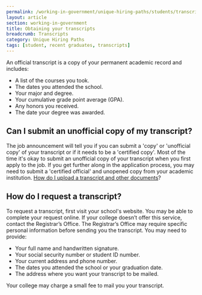 ```yaml
---
permalink: /working-in-government/unique-hiring-paths/students/transcripts/
layout: article
section: working-in-government
title: Obtaining your transcripts
breadcrumb: Transcripts
category: Unique Hiring Paths
tags: [student, recent graduates, transcripts]
---
```


An official transcript is a copy of your permanent academic record and includes:

*	A list of the courses you took.
*	The dates you attended the school.
*	Your major and degree.
*	Your cumulative grade point average (GPA).
*	Any honors you received.
*	The date your degree was awarded.

## Can I submit an unofficial copy of my transcript?

The job announcement will tell you if you can submit a 'copy' or 'unofficial copy' of your transcript or if it needs to be a 'certified copy'. Most of the time it's okay to submit an unofficial copy of your transcript when you first apply to the job.  If you get further along in the application process, you may need to submit a 'certified official' and unopened copy from your academic institution. [How do I upload a transcript and other documents](../../../../how-to/account/documents/upload/)?

## How do I request a transcript?
To request a transcript, first visit your school's website. You may be able to complete your request online. If your college doesn’t offer this service, contact the  Registrar’s Office. The Registrar’s Office may require specific personal information before sending you the transcript. You may need to provide:

*	Your full name and handwritten signature.
*	Your social security number or student ID number.
*	Your current address and phone number.
*	The dates you attended the school or your graduation date.
*	The  address where you want your transcript to be mailed.

Your college may charge a small fee to mail you your transcript.
